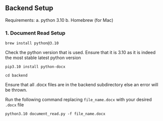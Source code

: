 ## Backend Setup

Requirements:
a. python 3.10
b. Homebrew (for Mac)

### 1. Document Read Setup

```
brew install python@3.10
```

Check the python version that is used. Ensure that it is 3.10 as it is indeed the most stable latest python version

```
pip3.10 install python-docx
```

```
cd backend
```

Ensure that all .docx files are in the backend subdirectory else an error will be thrown.

Run the following command replacing `file_name.docx` with your desired `.docx` file

```
python3.10 document_read.py -f file_name.docx
```
